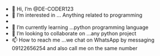 - 👋 Hi, I’m @DE-CODER123
- 👀 I’m interested in ... Anything related to programming
- 
- 🌱 I’m currently learning ...python programming language
- 💞️ I’m looking to collaborate on ...any python project
- 📫 How to reach me ...we chat on WhatsApp by messaging 09122656254 and also call me on the same number

<!---
DE-CODER123/DE-CODER123 is a ✨ special ✨ repository because its `README.md` (this file) appears on your GitHub profile.
You can click the Preview link to take a look at your changes.
--->
